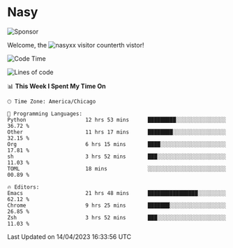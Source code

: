 # Nasy

<!--
<p align="center">
<img height="200" src="https://github-readme-stats.vercel.app/api?username=nasyxx&count_private=true&show_icons=true&theme=dracula&include_all_commits=true"/>
<img height="200" src="https://github-readme-stats.vercel.app/api/top-langs/?username=nasyxx&theme=dracula&hide=html,jupyter+notebook&count_private=true&show_icons=true"/>
</p>

  
----------------
-->

![Sponsor](https://img.shields.io/static/v1.svg?label=Sponsor&message=%E2%9D%A4&logo=GitHub&style=flat&color=pink)
 
Welcome, the ![nasyxx visitor counter](https://count.getloli.com/get/@nasyxx?theme=rule34)th vistor!
 
<!--START_SECTION:waka-->
![Code Time](http://img.shields.io/badge/Code%20Time-3%2C392%20hrs%2052%20mins-blue)

![Lines of code](https://img.shields.io/badge/From%20Hello%20World%20I%27ve%20Written-6.2%20million%20lines%20of%20code-blue)

📊 **This Week I Spent My Time On** 

```text
🕑︎ Time Zone: America/Chicago

💬 Programming Languages: 
Python                   12 hrs 53 mins      █████████░░░░░░░░░░░░░░░░   36.72 % 
Other                    11 hrs 17 mins      ████████░░░░░░░░░░░░░░░░░   32.15 % 
Org                      6 hrs 15 mins       ████░░░░░░░░░░░░░░░░░░░░░   17.81 % 
sh                       3 hrs 52 mins       ███░░░░░░░░░░░░░░░░░░░░░░   11.03 % 
TOML                     18 mins             ░░░░░░░░░░░░░░░░░░░░░░░░░   00.89 % 

🔥 Editors: 
Emacs                    21 hrs 48 mins      ████████████████░░░░░░░░░   62.12 % 
Chrome                   9 hrs 25 mins       ███████░░░░░░░░░░░░░░░░░░   26.85 % 
Zsh                      3 hrs 52 mins       ███░░░░░░░░░░░░░░░░░░░░░░   11.03 % 
```


 Last Updated on 14/04/2023 16:33:56 UTC
<!--END_SECTION:waka-->

<!-- ![visitors](https://visitor-badge.laobi.icu/badge?page_id=nasyxx.nasyxx) -->
